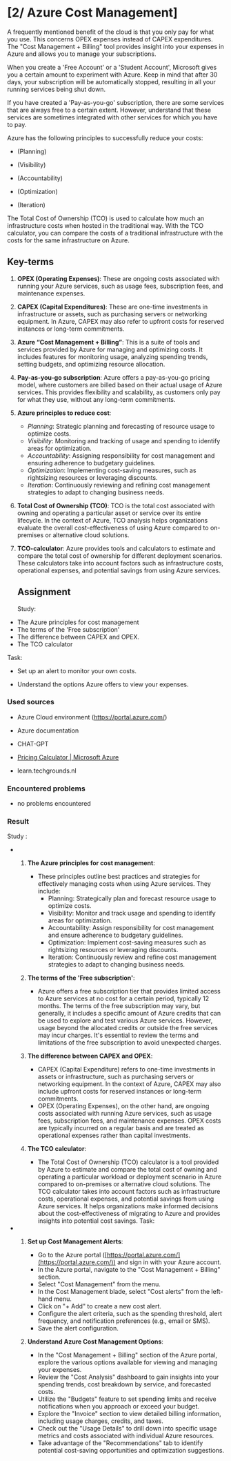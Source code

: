 # [2/ Azure Cost Management]

A frequently mentioned benefit of the cloud is that you only pay for what you use. This concerns OPEX expenses instead of CAPEX expenditures. The "Cost Management + Billing" tool provides insight into your expenses in Azure and allows you to manage your subscriptions.

When you create a 'Free Account' or a 'Student Account', Microsoft gives you a certain amount to experiment with Azure. Keep in mind that after 30 days, your subscription will be automatically stopped, resulting in all your running services being shut down.

If you have created a 'Pay-as-you-go' subscription, there are some services that are always free to a certain extent. However, understand that these services are sometimes integrated with other services for which you have to pay.

Azure has the following principles to successfully reduce your costs:

- (Planning)

- (Visibility)

- (Accountability)

- (Optimization)

- (Iteration)

The Total Cost of Ownership (TCO) is used to calculate how much an infrastructure costs when hosted in the traditional way. With the TCO calculator, you can compare the costs of a traditional infrastructure with the costs for the same infrastructure on Azure.

## Key-terms

1. **OPEX (Operating Expenses)**: These are ongoing costs associated with running your Azure services, such as usage fees, subscription fees, and maintenance expenses.

2. **CAPEX (Capital Expenditures)**: These are one-time investments in infrastructure or assets, such as purchasing servers or networking equipment. In Azure, CAPEX may also refer to upfront costs for reserved instances or long-term commitments.

3. **Azure “Cost Management + Billing”**: This is a suite of tools and services provided by Azure for managing and optimizing costs. It includes features for monitoring usage, analyzing spending trends, setting budgets, and optimizing resource allocation.

4. **Pay-as-you-go subscription**: Azure offers a pay-as-you-go pricing model, where customers are billed based on their actual usage of Azure services. This provides flexibility and scalability, as customers only pay for what they use, without any long-term commitments.

5. **Azure principles to reduce cost**:
   
   - *Planning*: Strategic planning and forecasting of resource usage to optimize costs.
   - *Visibility*: Monitoring and tracking of usage and spending to identify areas for optimization.
   - *Accountability*: Assigning responsibility for cost management and ensuring adherence to budgetary guidelines.
   - *Optimization*: Implementing cost-saving measures, such as rightsizing resources or leveraging discounts.
   - *Iteration*: Continuously reviewing and refining cost management strategies to adapt to changing business needs.

6. **Total Cost of Ownership (TCO)**: TCO is the total cost associated with owning and operating a particular asset or service over its entire lifecycle. In the context of Azure, TCO analysis helps organizations evaluate the overall cost-effectiveness of using Azure compared to on-premises or alternative cloud solutions.

7. **TCO-calculator**: Azure provides tools and calculators to estimate and compare the total cost of ownership for different deployment scenarios. These calculators take into account factors such as infrastructure costs, operational expenses, and potential savings from using Azure services.
   
   ## Assignment
   
   Study:
- The Azure principles for cost management
- The terms of the 'Free subscription'
- The difference between CAPEX and OPEX.
- The TCO calculator

Task:

- Set up an alert to monitor your own costs.

- Understand the options Azure offers to view your expenses.

### Used sources

- Azure Cloud environment (https://portal.azure.com/)

- Azure documentation

- CHAT-GPT

- [Pricing Calculator | Microsoft Azure](https://azure.microsoft.com/en-us/pricing/calculator/)

- learn.techgrounds.nl

### Encountered problems

- no problems encountered

### Result

Study :

- 1. **The Azure principles for cost management**:
     
     - These principles outline best practices and strategies for effectively managing costs when using Azure services. They include:
       - Planning: Strategically plan and forecast resource usage to optimize costs.
       - Visibility: Monitor and track usage and spending to identify areas for optimization.
       - Accountability: Assign responsibility for cost management and ensure adherence to budgetary guidelines.
       - Optimization: Implement cost-saving measures such as rightsizing resources or leveraging discounts.
       - Iteration: Continuously review and refine cost management strategies to adapt to changing business needs.
  
  2. **The terms of the 'Free subscription'**:
     
     - Azure offers a free subscription tier that provides limited access to Azure services at no cost for a certain period, typically 12 months. The terms of the free subscription may vary, but generally, it includes a specific amount of Azure credits that can be used to explore and test various Azure services. However, usage beyond the allocated credits or outside the free services may incur charges. It's essential to review the terms and limitations of the free subscription to avoid unexpected charges.
  
  3. **The difference between CAPEX and OPEX**:
     
     - CAPEX (Capital Expenditure) refers to one-time investments in assets or infrastructure, such as purchasing servers or networking equipment. In the context of Azure, CAPEX may also include upfront costs for reserved instances or long-term commitments.
     - OPEX (Operating Expenses), on the other hand, are ongoing costs associated with running Azure services, such as usage fees, subscription fees, and maintenance expenses. OPEX costs are typically incurred on a regular basis and are treated as operational expenses rather than capital investments.
  
  4. **The TCO calculator**:
     
     - The Total Cost of Ownership (TCO) calculator is a tool provided by Azure to estimate and compare the total cost of owning and operating a particular workload or deployment scenario in Azure compared to on-premises or alternative cloud solutions. The TCO calculator takes into account factors such as infrastructure costs, operational expenses, and potential savings from using Azure services. It helps organizations make informed decisions about the cost-effectiveness of migrating to Azure and provides insights into potential cost savings.
       Task:

- 1. **Set up Cost Management Alerts**:
     
     - Go to the Azure portal ([https://portal.azure.com/](https://portal.azure.com/)) and sign in with your Azure account.
     - In the Azure portal, navigate to the "Cost Management + Billing" section.
     - Select "Cost Management" from the menu.
     - In the Cost Management blade, select "Cost alerts" from the left-hand menu.
     - Click on "+ Add" to create a new cost alert.
     - Configure the alert criteria, such as the spending threshold, alert frequency, and notification preferences (e.g., email or SMS).
     - Save the alert configuration.
  
  2. **Understand Azure Cost Management Options**:
     
     - In the "Cost Management + Billing" section of the Azure portal, explore the various options available for viewing and managing your expenses.
     - Review the "Cost Analysis" dashboard to gain insights into your spending trends, cost breakdown by service, and forecasted costs.
     - Utilize the "Budgets" feature to set spending limits and receive notifications when you approach or exceed your budget.
     - Explore the "Invoice" section to view detailed billing information, including usage charges, credits, and taxes.
     - Check out the "Usage Details" to drill down into specific usage metrics and costs associated with individual Azure resources.
     - Take advantage of the "Recommendations" tab to identify potential cost-saving opportunities and optimization suggestions.